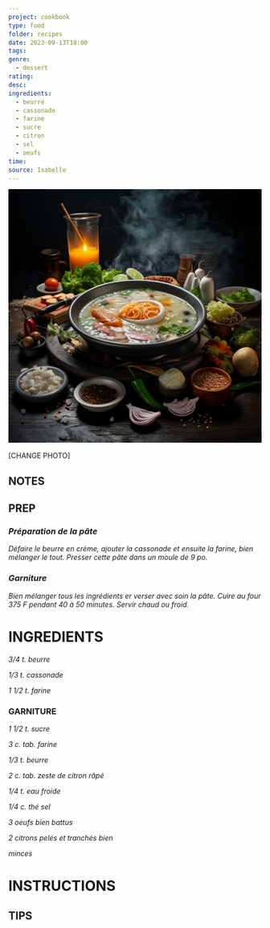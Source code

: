 ```yaml
---
project: cookbook
type: food
folder: recipes
date: 2023-09-13T18:00
tags: 
genre:
  - dessert
rating: 
desc: 
ingredients:
  - beurre
  - cassonade
  - farine
  - sucre
  - citron
  - sel
  - oeufs
time: 
source: Isabelle
---
```


![IMAGE](_default.png)


[CHANGE PHOTO]


## NOTES




## PREP

### _Préparation de la pâte_

_Défaire le beurre en crème, ajouter la cassonade_
_et ensuite la farine, bien mélanger le tout._
_Presser cette pâte dans un moule de 9 po._

### _Garniture_

_Bien mélanger tous les ingrédients er verser_
_avec soin la pâte. Cuire au four 375 F pendant_
_40 à 50 minutes. Servir chaud ou froid._




# INGREDIENTS

_3/4 t. beurre_

_1/3 t. cassonade_

_1 1/2 t. farine_


### GARNITURE

_1 1/2 t. sucre_

_3 c. tab. farine_

_1/3 t. beurre_

_2 c. tab. zeste de citron râpé_

_1/4 t. eau froide_

_1/4 c. thé sel_

_3 oeufs bien battus_

_2 citrons pelés et tranchés bien_

_minces_



# INSTRUCTIONS


## TIPS



